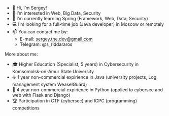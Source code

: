 - 👋 Hi, I’m Sergey!
- 👀 I’m interested in Web, Big Data, Security
- 🌱 I’m currently learning Spring (Framework, Web, Data, Security)
- 💻 I’m looking for a full-time job (Java developer) in Moscow or remotely
- 📫 You can contact me by:
  - E-mail: sergey.the.dev@gmail.com
  - Telegram: @s_riddararos


More about me:
- 🎓 Higher Education (Specialist, 5 years) in Cybersecurity in Komsomolsk-on-Amur State University
- ☕️ 1 year non-commercial expirience in Java (university projects, Log management system WeaselGuard)
- 🐍 4 year non-commercial expirience in Python (applied to cybersec and web with Flask and Django)
- 🏆 Participation in CTF (cybersec) and ICPC (programming) competitions
